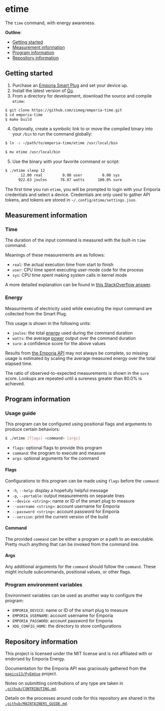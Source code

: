 # etime

The `time` command, with energy awareness.

**Outline**:

- [Getting started](#getting-started)
- [Measurement information](#measurement-information)
- [Program information](#program-information)
- [Repository information](#repository-information)

## Getting started

1. Purchase an [Emporia Smart Plug][plug] and set your device up.
2. Install the latest version of [Go][golang].
3. From a directory for development, download the source and compile `etime`:

```sh
$ git clone https://github.com/zimeg/emporia-time.git
$ cd emporia-time
$ make build
```

4. Optionally, create a symbolic link to or move the compiled binary into your
`/bin` to run the command globally:

```sh
$ ln -s ~/path/to/emporia-time/etime /usr/local/bin

$ mv etime /usr/local/bin
```

5. Use the binary with your favorite command or script:

```sh
$ ./etime sleep 12
       12.00 real         0.00 user         0.00 sys
      922.63 joules      76.87 watts      100.0% sure
```

The first time you run `etime`, you will be prompted to login with your
Emporia credentials and select a device. Credentials are only used to gather
API tokens, and tokens are stored in `~/.config/etime/settings.json`.

## Measurement information

### Time

The duration of the input command is measured with the built-in `time` command.

Meanings of these measurements are as follows:

- `real`: the actual execution time from start to finish
- `user`: CPU time spent executing user-mode code for the process
- `sys`: CPU time spent making system calls in kernel mode

A more detailed explanation can be found in [this StackOverflow answer][time].

### Energy

Measurments of electricity used while executing the input command are collected
from the Smart Plug.

This usage is shown in the following units:

- `joules`: the total [energy][energy] used during the command duration
- `watts`: the average [power][power] output over the command duration
- `sure`: a confidence score for the above values

Results from [the Emporia API][docs] may not always be complete, so missing
usage is estimated by scaling the average measured energy over the total elapsed
time.

The ratio of observed-to-expected measurements is shown in the `sure` score.
Lookups are repeated until a sureness greater than 80.0% is achieved.

## Program information

### Usage guide

This program can be configured using positional flags and arguments to produce
certain behaviors:

```sh
$ ./etime [flags] <command> [args]
```

- `flags`: optional flags to provide this program
- `command`: the program to execute and measure
- `args`: optional arguments for the command

#### Flags

Configurations to this program can be made using `flags` before the `command`:

- `-h`, `--help`: display a hopefully helpful message
- `-p`, `--portable`: output measurements on separate lines
- `--device <string>`: name or ID of the smart plug to measure
- `--username <string>`: account username for Emporia
- `--password <string>`: account password for Emporia
- `--version`: print the current version of the build

#### Command

The provided `command` can be either a program or a path to an executable.
Pretty much anything that can be invoked from the command line.

#### Args

Any additional arguments for the `command` should follow the `command`. These
might include subcommands, positional values, or other flags.

### Program environment variables

Environment variables can be used as another way to configure the program:

- `EMPORIA_DEVICE`: name or ID of the smart plug to measure
- `EMPORIA_USERNAME`: account username for Emporia
- `EMPORIA_PASSWORD`: account password for Emporia
- `XDG_CONFIG_HOME`: the directory to store configurations

## Repository information

This project is licensed under the MIT license and is not affiliated with
or endorsed by Emporia Energy.

Documentation for the Emporia API was graciously gathered from the
[`magico13/PyEmVue`][docs] project.

Notes on submitting contributions of any type are taken in
[`.github/CONTRIBUTING.md`][contributing].

Details on the processes around code for this repository are shared in the
[`.github/MAINTAINERS_GUIDE.md`][maintainers].

<!-- a collection of links -->
[contributing]: ./.github/CONTRIBUTING.md
[dashboard]: https://web.emporiaenergy.com/#/home
[docs]: https://github.com/magico13/PyEmVue/blob/master/api_docs.md
[energy]: https://en.wikipedia.org/wiki/Energy
[golang]: https://go.dev/dl
[maintainers]: ./.github/MAINTAINERS_GUIDE.md
[plug]: https://www.emporiaenergy.com/emporia-smart-plug
[power]: https://en.wikipedia.org/wiki/Power_(physics)
[time]: https://stackoverflow.com/a/556411
